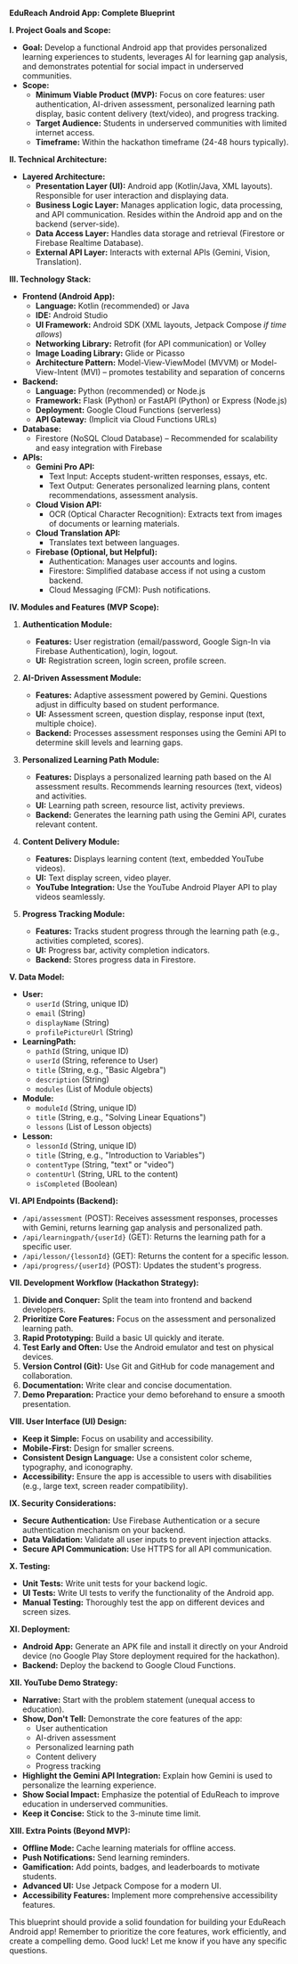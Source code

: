 **EduReach Android App: Complete Blueprint**

**I. Project Goals and Scope:**

*   **Goal:** Develop a functional Android app that provides personalized learning experiences to students, leverages AI for learning gap analysis, and demonstrates potential for social impact in underserved communities.
*   **Scope:**
    *   **Minimum Viable Product (MVP):** Focus on core features: user authentication, AI-driven assessment, personalized learning path display, basic content delivery (text/video), and progress tracking.
    *   **Target Audience:** Students in underserved communities with limited internet access.
    *   **Timeframe:** Within the hackathon timeframe (24-48 hours typically).

**II. Technical Architecture:**

*   **Layered Architecture:**
    *   **Presentation Layer (UI):** Android app (Kotlin/Java, XML layouts). Responsible for user interaction and displaying data.
    *   **Business Logic Layer:** Manages application logic, data processing, and API communication. Resides within the Android app and on the backend (server-side).
    *   **Data Access Layer:** Handles data storage and retrieval (Firestore or Firebase Realtime Database).
    *   **External API Layer:** Interacts with external APIs (Gemini, Vision, Translation).

**III. Technology Stack:**

*   **Frontend (Android App):**
    *   **Language:** Kotlin (recommended) or Java
    *   **IDE:** Android Studio
    *   **UI Framework:** Android SDK (XML layouts, Jetpack Compose *if time allows*)
    *   **Networking Library:** Retrofit (for API communication) or Volley
    *   **Image Loading Library:** Glide or Picasso
    *   **Architecture Pattern:** Model-View-ViewModel (MVVM) or Model-View-Intent (MVI) – promotes testability and separation of concerns
*   **Backend:**
    *   **Language:** Python (recommended) or Node.js
    *   **Framework:** Flask (Python) or FastAPI (Python) or Express (Node.js)
    *   **Deployment:** Google Cloud Functions (serverless)
    *   **API Gateway:** (Implicit via Cloud Functions URLs)
*   **Database:**
    *   Firestore (NoSQL Cloud Database) – Recommended for scalability and easy integration with Firebase
*   **APIs:**
    *   **Gemini Pro API:**
        *   Text Input: Accepts student-written responses, essays, etc.
        *   Text Output: Generates personalized learning plans, content recommendations, assessment analysis.
    *   **Cloud Vision API:**
        *   OCR (Optical Character Recognition): Extracts text from images of documents or learning materials.
    *   **Cloud Translation API:**
        *   Translates text between languages.
    *   **Firebase (Optional, but Helpful):**
        *   Authentication: Manages user accounts and logins.
        *   Firestore: Simplified database access if not using a custom backend.
        *   Cloud Messaging (FCM): Push notifications.

**IV. Modules and Features (MVP Scope):**

1.  **Authentication Module:**
    *   **Features:** User registration (email/password, Google Sign-In via Firebase Authentication), login, logout.
    *   **UI:** Registration screen, login screen, profile screen.

2.  **AI-Driven Assessment Module:**
    *   **Features:** Adaptive assessment powered by Gemini. Questions adjust in difficulty based on student performance.
    *   **UI:** Assessment screen, question display, response input (text, multiple choice).
    *   **Backend:** Processes assessment responses using the Gemini API to determine skill levels and learning gaps.

3.  **Personalized Learning Path Module:**
    *   **Features:** Displays a personalized learning path based on the AI assessment results. Recommends learning resources (text, videos) and activities.
    *   **UI:** Learning path screen, resource list, activity previews.
    *   **Backend:** Generates the learning path using the Gemini API, curates relevant content.

4.  **Content Delivery Module:**
    *   **Features:** Displays learning content (text, embedded YouTube videos).
    *   **UI:** Text display screen, video player.
    *   **YouTube Integration:** Use the YouTube Android Player API to play videos seamlessly.

5.  **Progress Tracking Module:**
    *   **Features:** Tracks student progress through the learning path (e.g., activities completed, scores).
    *   **UI:** Progress bar, activity completion indicators.
    *   **Backend:** Stores progress data in Firestore.

**V. Data Model:**

*   **User:**
    *   `userId` (String, unique ID)
    *   `email` (String)
    *   `displayName` (String)
    *   `profilePictureUrl` (String)
*   **LearningPath:**
    *   `pathId` (String, unique ID)
    *   `userId` (String, reference to User)
    *   `title` (String, e.g., "Basic Algebra")
    *   `description` (String)
    *   `modules` (List of Module objects)
*   **Module:**
    *   `moduleId` (String, unique ID)
    *   `title` (String, e.g., "Solving Linear Equations")
    *   `lessons` (List of Lesson objects)
*   **Lesson:**
    *   `lessonId` (String, unique ID)
    *   `title` (String, e.g., "Introduction to Variables")
    *   `contentType` (String, "text" or "video")
    *   `contentUrl` (String, URL to the content)
    *   `isCompleted` (Boolean)

**VI. API Endpoints (Backend):**

*   `/api/assessment` (POST): Receives assessment responses, processes with Gemini, returns learning gap analysis and personalized path.
*   `/api/learningpath/{userId}` (GET): Returns the learning path for a specific user.
*   `/api/lesson/{lessonId}` (GET): Returns the content for a specific lesson.
*   `/api/progress/{userId}` (POST): Updates the student's progress.

**VII. Development Workflow (Hackathon Strategy):**

1.  **Divide and Conquer:** Split the team into frontend and backend developers.
2.  **Prioritize Core Features:** Focus on the assessment and personalized learning path.
3.  **Rapid Prototyping:** Build a basic UI quickly and iterate.
4.  **Test Early and Often:** Use the Android emulator and test on physical devices.
5.  **Version Control (Git):** Use Git and GitHub for code management and collaboration.
6.  **Documentation:** Write clear and concise documentation.
7.  **Demo Preparation:** Practice your demo beforehand to ensure a smooth presentation.

**VIII. User Interface (UI) Design:**

*   **Keep it Simple:** Focus on usability and accessibility.
*   **Mobile-First:** Design for smaller screens.
*   **Consistent Design Language:** Use a consistent color scheme, typography, and iconography.
*   **Accessibility:** Ensure the app is accessible to users with disabilities (e.g., large text, screen reader compatibility).

**IX. Security Considerations:**

*   **Secure Authentication:** Use Firebase Authentication or a secure authentication mechanism on your backend.
*   **Data Validation:** Validate all user inputs to prevent injection attacks.
*   **Secure API Communication:** Use HTTPS for all API communication.

**X. Testing:**

*   **Unit Tests:** Write unit tests for your backend logic.
*   **UI Tests:** Write UI tests to verify the functionality of the Android app.
*   **Manual Testing:** Thoroughly test the app on different devices and screen sizes.

**XI. Deployment:**

*   **Android App:** Generate an APK file and install it directly on your Android device (no Google Play Store deployment required for the hackathon).
*   **Backend:** Deploy the backend to Google Cloud Functions.

**XII. YouTube Demo Strategy:**

*   **Narrative:** Start with the problem statement (unequal access to education).
*   **Show, Don't Tell:** Demonstrate the core features of the app:
    *   User authentication
    *   AI-driven assessment
    *   Personalized learning path
    *   Content delivery
    *   Progress tracking
*   **Highlight the Gemini API Integration:** Explain how Gemini is used to personalize the learning experience.
*   **Show Social Impact:** Emphasize the potential of EduReach to improve education in underserved communities.
*   **Keep it Concise:** Stick to the 3-minute time limit.

**XIII. Extra Points (Beyond MVP):**

*   **Offline Mode:** Cache learning materials for offline access.
*   **Push Notifications:** Send learning reminders.
*   **Gamification:** Add points, badges, and leaderboards to motivate students.
*   **Advanced UI:** Use Jetpack Compose for a modern UI.
*   **Accessibility Features:** Implement more comprehensive accessibility features.

This blueprint should provide a solid foundation for building your EduReach Android app! Remember to prioritize the core features, work efficiently, and create a compelling demo. Good luck! Let me know if you have any specific questions.

